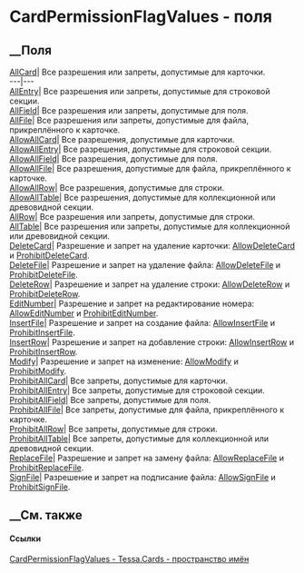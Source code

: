 # CardPermissionFlagValues - поля
##  __Поля
[AllCard](F_Tessa_Cards_CardPermissionFlagValues_AllCard.htm)|  Все разрешения
или запреты, допустимые для карточки.  
---|---  
[AllEntry](F_Tessa_Cards_CardPermissionFlagValues_AllEntry.htm)|  Все
разрешения или запреты, допустимые для строковой секции.  
[AllField](F_Tessa_Cards_CardPermissionFlagValues_AllField.htm)|  Все
разрешения или запреты, допустимые для поля.  
[AllFile](F_Tessa_Cards_CardPermissionFlagValues_AllFile.htm)|  Все разрешения
или запреты, допустимые для файла, прикреплённого к карточке.  
[AllowAllCard](F_Tessa_Cards_CardPermissionFlagValues_AllowAllCard.htm)|  Все
разрешения, допустимые для карточки.  
[AllowAllEntry](F_Tessa_Cards_CardPermissionFlagValues_AllowAllEntry.htm)|
Все разрешения, допустимые для строковой секции.  
[AllowAllField](F_Tessa_Cards_CardPermissionFlagValues_AllowAllField.htm)|
Все разрешения, допустимые для поля.  
[AllowAllFile](F_Tessa_Cards_CardPermissionFlagValues_AllowAllFile.htm)|  Все
разрешения, допустимые для файла, прикреплённого к карточке.  
[AllowAllRow](F_Tessa_Cards_CardPermissionFlagValues_AllowAllRow.htm)|  Все
разрешения, допустимые для строки.  
[AllowAllTable](F_Tessa_Cards_CardPermissionFlagValues_AllowAllTable.htm)|
Все разрешения, допустимые для коллекционной или древовидной секции.  
[AllRow](F_Tessa_Cards_CardPermissionFlagValues_AllRow.htm)|  Все разрешения
или запреты, допустимые для строки.  
[AllTable](F_Tessa_Cards_CardPermissionFlagValues_AllTable.htm)|  Все
разрешения или запреты, допустимые для коллекционной или древовидной секции.  
[DeleteCard](F_Tessa_Cards_CardPermissionFlagValues_DeleteCard.htm)|
Разрешение и запрет на удаление карточки:
[AllowDeleteCard](T_Tessa_Cards_CardPermissionFlags.htm) и
[ProhibitDeleteCard](T_Tessa_Cards_CardPermissionFlags.htm).  
[DeleteFile](F_Tessa_Cards_CardPermissionFlagValues_DeleteFile.htm)|
Разрешение и запрет на удаление файла:
[AllowDeleteFile](T_Tessa_Cards_CardPermissionFlags.htm) и
[ProhibitDeleteFile](T_Tessa_Cards_CardPermissionFlags.htm).  
[DeleteRow](F_Tessa_Cards_CardPermissionFlagValues_DeleteRow.htm)|  Разрешение
и запрет на удаление строки:
[AllowDeleteRow](T_Tessa_Cards_CardPermissionFlags.htm) и
[ProhibitDeleteRow](T_Tessa_Cards_CardPermissionFlags.htm).  
[EditNumber](F_Tessa_Cards_CardPermissionFlagValues_EditNumber.htm)|
Разрешение и запрет на редактирование номера:
[AllowEditNumber](T_Tessa_Cards_CardPermissionFlags.htm) и
[ProhibitEditNumber](T_Tessa_Cards_CardPermissionFlags.htm).  
[InsertFile](F_Tessa_Cards_CardPermissionFlagValues_InsertFile.htm)|
Разрешение и запрет на создание файла:
[AllowInsertFile](T_Tessa_Cards_CardPermissionFlags.htm) и
[ProhibitInsertFile](T_Tessa_Cards_CardPermissionFlags.htm).  
[InsertRow](F_Tessa_Cards_CardPermissionFlagValues_InsertRow.htm)|  Разрешение
и запрет на добавление строки:
[AllowInsertRow](T_Tessa_Cards_CardPermissionFlags.htm) и
[ProhibitInsertRow](T_Tessa_Cards_CardPermissionFlags.htm).  
[Modify](F_Tessa_Cards_CardPermissionFlagValues_Modify.htm)|  Разрешение и
запрет на изменение: [AllowModify](T_Tessa_Cards_CardPermissionFlags.htm) и
[ProhibitModify](T_Tessa_Cards_CardPermissionFlags.htm).  
[ProhibitAllCard](F_Tessa_Cards_CardPermissionFlagValues_ProhibitAllCard.htm)|
Все запреты, допустимые для карточки.  
[ProhibitAllEntry](F_Tessa_Cards_CardPermissionFlagValues_ProhibitAllEntry.htm)|
Все запреты, допустимые для строковой секции.  
[ProhibitAllField](F_Tessa_Cards_CardPermissionFlagValues_ProhibitAllField.htm)|
Все запреты, допустимые для поля.  
[ProhibitAllFile](F_Tessa_Cards_CardPermissionFlagValues_ProhibitAllFile.htm)|
Все запреты, допустимые для файла, прикреплённого к карточке.  
[ProhibitAllRow](F_Tessa_Cards_CardPermissionFlagValues_ProhibitAllRow.htm)|
Все запреты, допустимые для строки.  
[ProhibitAllTable](F_Tessa_Cards_CardPermissionFlagValues_ProhibitAllTable.htm)|
Все запреты, допустимые для коллекционной или древовидной секции.  
[ReplaceFile](F_Tessa_Cards_CardPermissionFlagValues_ReplaceFile.htm)|
Разрешение и запрет на замену файла:
[AllowReplaceFile](T_Tessa_Cards_CardPermissionFlags.htm) и
[ProhibitReplaceFile](T_Tessa_Cards_CardPermissionFlags.htm).  
[SignFile](F_Tessa_Cards_CardPermissionFlagValues_SignFile.htm)|  Разрешение и
запрет на подписание файла:
[AllowSignFile](T_Tessa_Cards_CardPermissionFlags.htm) и
[ProhibitSignFile](T_Tessa_Cards_CardPermissionFlags.htm).  
## __См. также
#### Ссылки
[CardPermissionFlagValues - ](T_Tessa_Cards_CardPermissionFlagValues.htm)
[Tessa.Cards - пространство имён](N_Tessa_Cards.htm)
